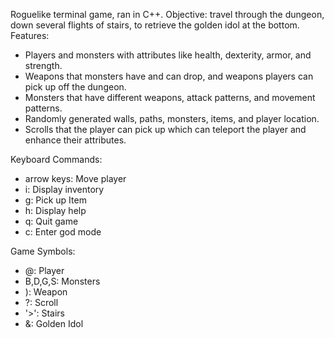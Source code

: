Roguelike terminal game, ran in C++. Objective: travel through the dungeon, down several flights of stairs, to retrieve the golden idol at the bottom.
Features: 
- Players and monsters with attributes like health, dexterity, armor, and strength. 
- Weapons that monsters have and can drop, and weapons players can pick up off the dungeon. 
- Monsters that have different weapons, attack patterns, and movement patterns.
- Randomly generated walls, paths, monsters, items, and player location.
- Scrolls that the player can pick up which can teleport the player and enhance their attributes. 


Keyboard Commands:
  - arrow keys: Move player
  - i: Display inventory
  - g: Pick up Item
  - h: Display help
  - q: Quit game
  - c: Enter god mode
  
Game Symbols:
  - @: Player
  - B,D,G,S: Monsters
  - ): Weapon
  - ?: Scroll
  - '>': Stairs
  - &: Golden Idol
